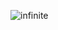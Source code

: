 ![infinite](https://user-images.githubusercontent.com/46269438/213799174-6900c144-6e7d-4b66-8c71-12115937e8d5.gif)
